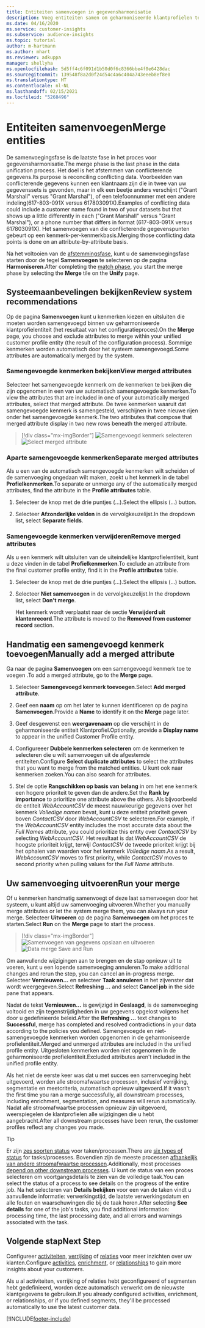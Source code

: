 ```yaml
---
title: Entiteiten samenvoegen in gegevensharmonisatie
description: Voeg entiteiten samen om geharmoniseerde klantprofielen te maken.
ms.date: 04/16/2020
ms.service: customer-insights
ms.subservice: audience-insights
ms.topic: tutorial
author: m-hartmann
ms.author: mhart
ms.reviewer: adkuppa
manager: shellyha
ms.openlocfilehash: 5d5ff4c6f091d1b50d0f6c8366bbe4f0e6428dac
ms.sourcegitcommit: 139548f8a2d0f24d54c4a6c404a743eeeb8ef8e0
ms.translationtype: HT
ms.contentlocale: nl-NL
ms.lasthandoff: 02/15/2021
ms.locfileid: "5268496"
---
```

# <a name="merge-entities"></a><span data-ttu-id="b0ae1-103">Entiteiten samenvoegen</span><span class="sxs-lookup"><span data-stu-id="b0ae1-103">Merge entities</span></span>

<span data-ttu-id="b0ae1-104">De samenvoegingsfase is de laatste fase in het proces voor gegevensharmonisatie.</span><span class="sxs-lookup"><span data-stu-id="b0ae1-104">The merge phase is the last phase in the data unification process.</span></span> <span data-ttu-id="b0ae1-105">Het doel is het afstemmen van conflicterende gegevens.</span><span class="sxs-lookup"><span data-stu-id="b0ae1-105">Its purpose is reconciling conflicting data.</span></span> <span data-ttu-id="b0ae1-106">Voorbeelden van conflicterende gegevens kunnen een klantnaam zijn die in twee van uw gegevenssets is gevonden, maar in elk een beetje anders verschijnt ("Grant Marshall" versus "Grant Marshal"), of een telefoonnummer met een andere indeling(617-803-091X versus 617803091X).</span><span class="sxs-lookup"><span data-stu-id="b0ae1-106">Examples of conflicting data could include a customer name found in two of your datasets but that shows up a little differently in each ("Grant Marshall" versus "Grant Marshal"), or a phone number that differs in format (617-803-091X versus 617803091X).</span></span> <span data-ttu-id="b0ae1-107">Het samenvoegen van die conflicterende gegevenspunten gebeurt op een kenmerk-per-kenmerkbasis.</span><span class="sxs-lookup"><span data-stu-id="b0ae1-107">Merging those conflicting data points is done on an attribute-by-attribute basis.</span></span>

<span data-ttu-id="b0ae1-108">Na het voltooien van de [afstemmingsfase](match-entities.md), kunt u de samenvoegingsfase starten door de tegel **Samenvoegen** te selecteren op de pagina **Harmoniseren**.</span><span class="sxs-lookup"><span data-stu-id="b0ae1-108">After completing the [match phase](match-entities.md), you start the merge phase by selecting the **Merge** tile on the **Unify** page.</span></span>

## <a name="review-system-recommendations"></a><span data-ttu-id="b0ae1-109">Systeemaanbevelingen bekijken</span><span class="sxs-lookup"><span data-stu-id="b0ae1-109">Review system recommendations</span></span>

<span data-ttu-id="b0ae1-110">Op de pagina **Samenvoegen** kunt u kenmerken kiezen en uitsluiten die moeten worden samengevoegd binnen uw geharmoniseerde klantprofielentiteit (het resultaat van het configuratieproces).</span><span class="sxs-lookup"><span data-stu-id="b0ae1-110">On the **Merge** page, you choose and exclude attributes to merge within your unified customer profile entity (the result of the configuration process).</span></span> <span data-ttu-id="b0ae1-111">Sommige kenmerken worden automatisch door het systeem samengevoegd.</span><span class="sxs-lookup"><span data-stu-id="b0ae1-111">Some attributes are automatically merged by the system.</span></span>

### <a name="view-merged-attributes"></a><span data-ttu-id="b0ae1-112">Samengevoegde kenmerken bekijken</span><span class="sxs-lookup"><span data-stu-id="b0ae1-112">View merged attributes</span></span>

<span data-ttu-id="b0ae1-113">Selecteer het samengevoegde kenmerk om de kenmerken te bekijken die zijn opgenomen in een van uw automatisch samengevoegde kenmerken.</span><span class="sxs-lookup"><span data-stu-id="b0ae1-113">To view the attributes that are included in one of your automatically merged attributes, select that merged attribute.</span></span> <span data-ttu-id="b0ae1-114">De twee kenmerken waaruit dat samengevoegde kenmerk is samengesteld, verschijnen in twee nieuwe rijen onder het samengevoegde kenmerk.</span><span class="sxs-lookup"><span data-stu-id="b0ae1-114">The two attributes that compose that merged attribute display in two new rows beneath the merged attribute.</span></span>

> [!div class="mx-imgBorder"]
> <span data-ttu-id="b0ae1-115">![Samengevoegd kenmerk selecteren](media/configure-data-merge-profile-attributes.png "Samengevoegd kenmerk selecteren")</span><span class="sxs-lookup"><span data-stu-id="b0ae1-115">![Select merged attribute](media/configure-data-merge-profile-attributes.png "Select merged attribute")</span></span>

### <a name="separate-merged-attributes"></a><span data-ttu-id="b0ae1-116">Aparte samengevoegde kenmerken</span><span class="sxs-lookup"><span data-stu-id="b0ae1-116">Separate merged attributes</span></span>

<span data-ttu-id="b0ae1-117">Als u een van de automatisch samengevoegde kenmerken wilt scheiden of de samenvoeging ongedaan wilt maken, zoekt u het kenmerk in de tabel **Profielkenmerken**.</span><span class="sxs-lookup"><span data-stu-id="b0ae1-117">To separate or unmerge any of the automatically merged attributes, find the attribute in the **Profile attributes** table.</span></span>

1. <span data-ttu-id="b0ae1-118">Selecteer de knop met de drie puntjes (…).</span><span class="sxs-lookup"><span data-stu-id="b0ae1-118">Select the ellipsis (...) button.</span></span>
  
2. <span data-ttu-id="b0ae1-119">Selecteer **Afzonderlijke velden** in de vervolgkeuzelijst.</span><span class="sxs-lookup"><span data-stu-id="b0ae1-119">In the dropdown list, select **Separate fields**.</span></span>

### <a name="remove-merged-attributes"></a><span data-ttu-id="b0ae1-120">Samengevoegde kenmerken verwijderen</span><span class="sxs-lookup"><span data-stu-id="b0ae1-120">Remove merged attributes</span></span>

<span data-ttu-id="b0ae1-121">Als u een kenmerk wilt uitsluiten van de uiteindelijke klantprofielentiteit, kunt u deze vinden in de tabel **Profielkenmerken**.</span><span class="sxs-lookup"><span data-stu-id="b0ae1-121">To exclude an attribute from the final customer profile entity, find it in the **Profile attributes** table.</span></span>

1. <span data-ttu-id="b0ae1-122">Selecteer de knop met de drie puntjes (…).</span><span class="sxs-lookup"><span data-stu-id="b0ae1-122">Select the ellipsis (...) button.</span></span>
  
2. <span data-ttu-id="b0ae1-123">Selecteer **Niet samenvoegen** in de vervolgkeuzelijst.</span><span class="sxs-lookup"><span data-stu-id="b0ae1-123">In the dropdown list, select **Don't merge**.</span></span>

   <span data-ttu-id="b0ae1-124">Het kenmerk wordt verplaatst naar de sectie **Verwijderd uit klantenrecord**.</span><span class="sxs-lookup"><span data-stu-id="b0ae1-124">The attribute is moved to the **Removed from customer record** section.</span></span>

## <a name="manually-add-a-merged-attribute"></a><span data-ttu-id="b0ae1-125">Handmatig een samengevoegd kenmerk toevoegen</span><span class="sxs-lookup"><span data-stu-id="b0ae1-125">Manually add a merged attribute</span></span>

<span data-ttu-id="b0ae1-126">Ga naar de pagina **Samenvoegen** om een samengevoegd kenmerk toe te voegen .</span><span class="sxs-lookup"><span data-stu-id="b0ae1-126">To add a merged attribute, go to the **Merge** page.</span></span>

1. <span data-ttu-id="b0ae1-127">Selecteer **Samengevoegd kenmerk toevoegen**.</span><span class="sxs-lookup"><span data-stu-id="b0ae1-127">Select **Add merged attribute**.</span></span>

2. <span data-ttu-id="b0ae1-128">Geef een **naam** op om het later te kunnen identificeren op de pagina **Samenvoegen**.</span><span class="sxs-lookup"><span data-stu-id="b0ae1-128">Provide a **Name** to identify it on the **Merge** page later.</span></span>

3. <span data-ttu-id="b0ae1-129">Geef desgewenst een **weergavenaam** op die verschijnt in de geharmoniseerde entiteit Klantprofiel.</span><span class="sxs-lookup"><span data-stu-id="b0ae1-129">Optionally, provide a **Display name** to appear in the unified Customer Profile entity.</span></span>

4. <span data-ttu-id="b0ae1-130">Configureeer **Dubbele kenmerken selecteren** om de kenmerken te selecteren die u wilt samenvoegen uit de afgestemde entiteiten.</span><span class="sxs-lookup"><span data-stu-id="b0ae1-130">Configure **Select duplicate attributes** to select the attributes that you want to merge from the matched entities.</span></span> <span data-ttu-id="b0ae1-131">U kunt ook naar kenmerken zoeken.</span><span class="sxs-lookup"><span data-stu-id="b0ae1-131">You can also search for attributes.</span></span>

5. <span data-ttu-id="b0ae1-132">Stel de optie **Rangschikken op basis van belang** in om het ene kenmerk een hogere prioriteit te geven dan de andere.</span><span class="sxs-lookup"><span data-stu-id="b0ae1-132">Set the **Rank by importance** to prioritize one attribute above the others.</span></span> <span data-ttu-id="b0ae1-133">Als bijvoorbeeld de entiteit *WebAccountCSV* de meest nauwkeurige gegevens over het kenmerk *Volledige namen* bevat, kunt u deze entiteit prioriteit geven boven *ContactCSV* door *WebAccountCSV* te selecteren.</span><span class="sxs-lookup"><span data-stu-id="b0ae1-133">For example, if the *WebAccountCSV* entity includes the most accurate data about the *Full Names* attribute, you could prioritize this entity over *ContactCSV* by selecting *WebAccountCSV*.</span></span> <span data-ttu-id="b0ae1-134">Het resultaat is dat *WebAccountCSV* de hoogste prioriteit krijgt, terwijl *ContactCSV* de tweede prioriteit krijgt bij het ophalen van waarden voor het kenmerk *Volledige naam*.</span><span class="sxs-lookup"><span data-stu-id="b0ae1-134">As a result, *WebAccountCSV* moves to first priority, while *ContactCSV* moves to second priority when pulling values for the *Full Name* attribute.</span></span>

## <a name="run-your-merge"></a><span data-ttu-id="b0ae1-135">Uw samenvoeging uitvoeren</span><span class="sxs-lookup"><span data-stu-id="b0ae1-135">Run your merge</span></span>

<span data-ttu-id="b0ae1-136">Of u kenmerken handmatig samenvoegt of deze laat samenvoegen door het systeem, u kunt altijd uw samenvoeging uitvoeren.</span><span class="sxs-lookup"><span data-stu-id="b0ae1-136">Whether you manually merge attributes or let the system merge them, you can always run your merge.</span></span> <span data-ttu-id="b0ae1-137">Selecteer **Uitvoeren** op de pagina **Samenvoegen** om het proces te starten.</span><span class="sxs-lookup"><span data-stu-id="b0ae1-137">Select **Run** on the **Merge** page to start the process.</span></span>

> [!div class="mx-imgBorder"]
> <span data-ttu-id="b0ae1-138">![Samenvoegen van gegevens opslaan en uitvoeren](media/configure-data-merge-save-run.png "Samenvoegen van gegevens opslaan en uitvoeren")</span><span class="sxs-lookup"><span data-stu-id="b0ae1-138">![Data merge Save and Run](media/configure-data-merge-save-run.png "Data merge Save and Run")</span></span>

<span data-ttu-id="b0ae1-139">Om aanvullende wijzigingen aan te brengen en de stap opnieuw uit te voeren, kunt u een lopende samenvoeging annuleren.</span><span class="sxs-lookup"><span data-stu-id="b0ae1-139">To make additional changes and rerun the step, you can cancel an in-progress merge.</span></span> <span data-ttu-id="b0ae1-140">Selecteer **Vernieuwen...** en selecteer **Taak annuleren** in het zijvenster dat wordt weergegeven.</span><span class="sxs-lookup"><span data-stu-id="b0ae1-140">Select **Refreshing ...** and select **Cancel job**  in the side pane that appears.</span></span>

<span data-ttu-id="b0ae1-141">Nadat de tekst **Vernieuwen...** is gewijzigd in **Geslaagd**, is de samenvoeging voltooid en zijn tegenstrijdigheden in uw gegevens opgelost volgens het door u gedefinieerde beleid.</span><span class="sxs-lookup"><span data-stu-id="b0ae1-141">After the **Refreshing ...** text changes to **Successful**, merge has completed and resolved contradictions in your data according to the policies you defined.</span></span> <span data-ttu-id="b0ae1-142">Samengevoegde en niet-samengevoegde kenmerken worden opgenomen in de geharmoniseerde profielentiteit.</span><span class="sxs-lookup"><span data-stu-id="b0ae1-142">Merged and unmerged attributes are included in the unified profile entity.</span></span> <span data-ttu-id="b0ae1-143">Uitgesloten kenmerken worden niet opgenomen in de geharmoniseerde profielentiteit.</span><span class="sxs-lookup"><span data-stu-id="b0ae1-143">Excluded attributes aren't included in the unified profile entity.</span></span>

<span data-ttu-id="b0ae1-144">Als het niet de eerste keer was dat u met succes een samenvoeging hebt uitgevoerd, worden alle stroomafwaartse processen, inclusief verrijking, segmentatie en meetcriteria, automatisch opnieuw uitgevoerd.</span><span class="sxs-lookup"><span data-stu-id="b0ae1-144">If it wasn't the first time you ran a merge successfully, all downstream processes, including enrichment, segmentation, and measures will rerun automatically.</span></span> <span data-ttu-id="b0ae1-145">Nadat alle stroomafwaartse processen opnieuw zijn uitgevoerd, weerspiegelen de klantprofielen alle wijzigingen die u hebt aangebracht.</span><span class="sxs-lookup"><span data-stu-id="b0ae1-145">After all downstream processes have been rerun, the customer profiles reflect any changes you made.</span></span>

> [!TIP]
> <span data-ttu-id="b0ae1-146">Er zijn [zes soorten status](system.md#status-types) voor taken/processen.</span><span class="sxs-lookup"><span data-stu-id="b0ae1-146">There are [six types of status](system.md#status-types) for tasks/processes.</span></span> <span data-ttu-id="b0ae1-147">Bovendien zijn de meeste processen [afhankelijk van andere stroomafwaartse processen](system.md#refresh-policies).</span><span class="sxs-lookup"><span data-stu-id="b0ae1-147">Additionally, most processes [depend on other downstream processes](system.md#refresh-policies).</span></span> <span data-ttu-id="b0ae1-148">U kunt de status van een proces selecteren om voortgangsdetails te zien van de volledige taak.</span><span class="sxs-lookup"><span data-stu-id="b0ae1-148">You can select the status of a process to see details on the progress of the entire job.</span></span> <span data-ttu-id="b0ae1-149">Na het selecteren van **Details bekijken** voor een van de taken vindt u aanvullende informatie: verwerkingstijd, de laatste verwerkingsdatum en alle fouten en waarschuwingen die bij de taak horen.</span><span class="sxs-lookup"><span data-stu-id="b0ae1-149">After selecting **See details** for one of the job's tasks, you find additional information: processing time, the last processing date, and all errors and warnings associated with the task.</span></span>

## <a name="next-step"></a><span data-ttu-id="b0ae1-150">Volgende stap</span><span class="sxs-lookup"><span data-stu-id="b0ae1-150">Next Step</span></span>

<span data-ttu-id="b0ae1-151">Configureer [activiteiten](activities.md), [verrijking](enrichment-microsoft-graph.md) of [relaties](relationships.md) voor meer inzichten over uw klanten.</span><span class="sxs-lookup"><span data-stu-id="b0ae1-151">Configure [activities](activities.md), [enrichment](enrichment-microsoft-graph.md), or [relationships](relationships.md) to gain more insights about your customers.</span></span>

<span data-ttu-id="b0ae1-152">Als u al activiteiten, verrijking of relaties hebt geconfigureerd of segmenten hebt gedefinieerd, worden deze automatisch verwerkt om de nieuwste klantgegevens te gebruiken.</span><span class="sxs-lookup"><span data-stu-id="b0ae1-152">If you already configured activities, enrichment, or relationships, or if you defined segments, they'll be processed automatically to use the latest customer data.</span></span>




[!INCLUDE[footer-include](../includes/footer-banner.md)]